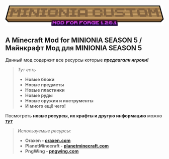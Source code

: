 ![Minionia Custom Title](https://raw.githubusercontent.com/mutetds-inc/minioniacustom/refs/heads/main/minionia_custom_mod.png "Minionia Custom")
## A Minecraft Mod for MINIONIA SEASON 5 / Майнкрафт Мод для MINIONIA SEASON 5

Данный мод содержит все ресурсы которые ***предлагали игроки!***

> *Тут есть*
> - **Новые блоки**
> - **Новые предметы**
> - **Новые пластинки**
> - **Новые руды**
> - **Новые оружия и инструменты**
> - **И много ещё чего!**

Посмотреть **новые ресурсы, их крафты и другую информацию** можно ***[тут](https://github.com/mutetds-inc/minioniacustom/wiki)***

> *Используемые ресурсы:*
> - **Oraxen - [oraxen.com](https://oraxen.com)**
> - **PlanetMinecraft - [planetminecraft.com](https://planetminecraft.com)**
> - **PngWing - [pngwing.com](https://pngwing.com)**

